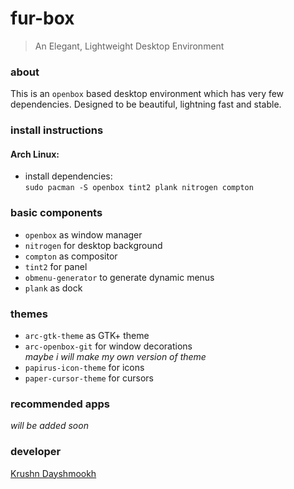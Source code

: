 # fur-box
> An Elegant, Lightweight Desktop Environment

### about
This is an `openbox` based desktop environment which has very few dependencies. Designed to be beautiful, lightning fast and stable.

### install instructions
#### Arch Linux:
* install dependencies:  
`sudo pacman -S openbox tint2 plank nitrogen compton`

### basic components
* `openbox` as window manager  
* `nitrogen` for desktop background  
* `compton` as compositor  
* `tint2` for panel  
* `obmenu-generator` to generate dynamic menus  
* `plank` as dock  

### themes
* `arc-gtk-theme` as GTK+ theme  
* `arc-openbox-git` for window decorations  
 _maybe i will make my own version of theme_  
* `papirus-icon-theme` for icons  
* `paper-cursor-theme` for cursors  

### recommended apps
  _will be added soon_
  

### developer
[Krushn Dayshmookh](http://krushndayshmookh.github.io)

